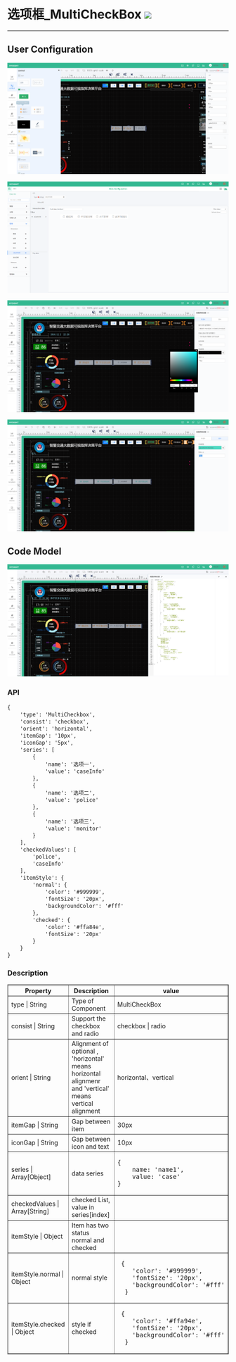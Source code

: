 # 选项框\_MultiCheckBox ![](/assets/MultiCheckBox.png)

---

## User Configuration 

![](/assets/controls/MultiCheckBox01.png)

![](/assets/controls/MultiCheckBox02.png)

![](/assets/controls/MultiCheckBox04.png)

![](/assets/controls/MultiCheckBox05.png)



## Code Model

![](/assets/controls/MultiCheckBox03.png)



### API

```
{
    'type': 'MultiCheckbox',
    'consist': 'checkbox',
    'orient': 'horizontal',
    'itemGap': '10px',
    'iconGap': '5px',
    'series': [
        {
            'name': '选项一',
            'value': 'caseInfo'
        },
        {
            'name': '选项二',
            'value': 'police'
        },
        {
            'name': '选项三',
            'value': 'monitor'
        }
    ],
    'checkedValues': [
        'police',
        'caseInfo'
    ],
    'itemStyle': {
        'normal': {
            'color': '#999999',
            'fontSize': '20px',
            'backgroundColor': '#fff'
        },
        'checked': {
            'color': '#ffa84e',
            'fontSize': '20px'
        }
    }
}
```

### Description

<table border="1">
<tr>
	<th width="30%">Property</th>
   <th width="30%">Description</th>
   <th> value </th>
</tr>
<tr>
	<td>type | String</td>
	<td>Type of Component</td>
	<td>MultiCheckBox</td>
</tr>
<tr>
	<td>consist | String</td>
	<td>Support the checkbox and radio</td>
	<td>checkbox | radio </td>
</tr>
<tr>
	<td>orient | String</td>
	<td>Alignment of optional , 'horizontal' means horizontal alignmenr and 'vertical' means vertical alignment</td>
	<td>horizontal、vertical</td>
</tr>
<tr>
	<td>itemGap | String</td>
	<td>Gap between item </td>
	<td>30px</td>
</tr>
<tr>
	<td>iconGap | String</td>
	<td>Gap between icon and text</td>
	<td>10px</td>
</tr>
<tr>
	<td>series | Array[Object]</td>
	<td>data series</td>
	<td>
<pre>
{
	name: 'name1',
	value: 'case'
}
</pre>
	</td>
</tr>
<tr>
	<td>checkedValues | Array[String]</td>
	<td>checked List, value in series[index]</td>
	<td></td>
</tr>
<tr>
	<td>itemStyle | Object</td>
	<td>Item has two status normal and checked </td>
	<td></td>
</tr>
<tr>
	<td>itemStyle.normal | Object</td>
	<td>normal style </td>
	<td><pre> {
	'color': '#999999',
	'fontSize': '20px',
	'backgroundColor': '#fff'
  }</pre></td>
</tr>
<tr>
	<td>itemStyle.checked | Object</td>
	<td>style if checked </td>
	<td><pre> {
	'color': '#ffa94e',
	'fontSize': '20px',
	'backgroundColor': '#fff'
  }</pre></td>
</tr>
</table>




